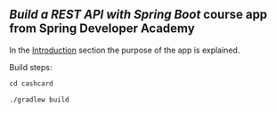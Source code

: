 ## <i>Build a REST API with Spring Boot</i> course app from Spring Developer Academy

In the [Introduction](https://spring.academy/courses/building-a-rest-api-with-spring-boot/lessons/introduction) section the purpose of the app is explained.

Build steps:

```dtd
cd cashcard

./gradlew build
```
